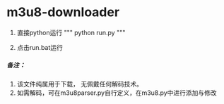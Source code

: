 # m3u8-downloader

1. 直接python运行
"""
python run.py
"""

2. 点击run.bat运行

##### 备注：
1. 该文件纯属用于下载， 无佩戴任何解码技术。
2. 如需解码，可在m3u8parser.py自行定义，在m3u8.py中进行添加与修改
